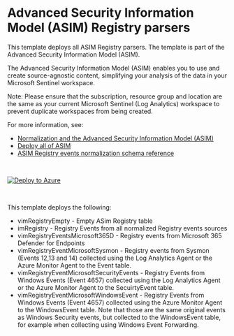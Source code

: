 # Advanced Security Information Model (ASIM) Registry parsers 

This template deploys all ASIM Registry parsers. The template is part of the Advanced Security Information Model (ASIM).

The Advanced Security Information Model (ASIM) enables you to use and create source-agnostic content, simplifying your analysis of the data in your Microsoft Sentinel workspace.

Note: Please ensure that the subscription, resource group and location are the same as your current Microsoft Sentinel (Log Analytics) workspace to prevent duplicate workspaces from being created.

For more information, see:

- [Normalization and the Advanced Security Information Model (ASIM)](https://aka.ms/AboutASIM)
- [Deploy all of ASIM](https://aka.ms/DeployASIM)
- [ASIM Registry events normalization schema reference](https://aka.ms/ASimRegistryEventDoc)



<br>

[![Deploy to Azure](https://aka.ms/deploytoazurebutton)](https://aka.ms/ASimRegistryEventARM)

<br>

This template deploys the following:
* vimRegistryEmpty - Empty ASim Registry table
* imRegistry - Registry Events from all normalized Registry events sources
* vimRegistryEventsMicrosoft365D - Registry events from Microsoft 365 Defender for Endpoints
* vimRegistryEventMicrosoftSysmon - Registry events from Sysmon (Events 12,13 and 14) collected using the Log Analytics Agent or the Azure Monitor Agent to the Event table.
* vimRegistryEventMicrosoftSecurityEvents - Registry Events from Windows Events (Event 4657) collected using the Log Analytics Agent or the Azure Monitor Agent to the SecuirtyEvent table.
* vimRegistryEventMicrosoftWindowsEvent - Registry Events from Windows Events (Event 4657) collected using the Azure Monitor Agent to the WindowsEvent table. Note that those are the same original events as Windows Security events, but collected to the WindowsEvent table, for example when collecting using Windows Event Forwarding.

<br>
